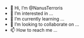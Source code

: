 - 👋 Hi, I’m @NanusTerroris
- 👀 I’m interested in ...
- 🌱 I’m currently learning ...
- 💞️ I’m looking to collaborate on ...
- 📫 How to reach me ...

<!---
NanusTerroris/NanusTerroris is a ✨ special ✨ repository because its `README.md` (this file) appears on your GitHub profile.
You can click the Preview link to take a look at your changes.
--->
